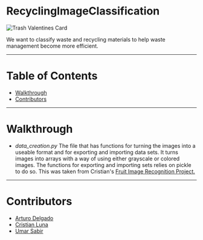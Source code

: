 # RecyclingImageClassification
![Trash Valentines Card](Images/trashcard.png)

We want to classify waste and recycling materials to help waste management become 
more efficient.

---

# Table of Contents
- [Walkthrough](#Walkthrough)
- [Contributors](#Contributors)

---

# Walkthrough
- *data_creation.py*
  The file that has functions for turning the images into a useable format and 
  for exporting and importing data sets. It turns images into arrays with a way
  of using either grayscale or colored images. The functions for exporting and
  importing sets relies on pickle to do so. This was taken from Cristian's
  [Fruit Image Recognition Project.](https://github.com/cmluna2913/FruitImageRecognition)

---

# Contributors <a name='Contributors'></a>
- [Arturo Delgado](https://github.com/MixMaster1)
- [Cristian Luna](https://github.com/cmluna2913)
- [Umar Sabir](https://github.com/sabiru7860)
